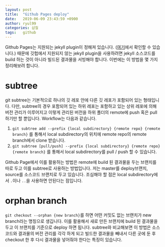 ```yaml
---
layout: post
title:  "Github Pages deploy"
date:   2019-06-09 23:43:59 +0900
author: ryul99
categories: 삽질
tags:	github
---
```


Github Pages는 지원되는 jekyll plugin이 정해져 있습니다. ([여기](https://pages.github.com/versions/)에서 확인할 수 있습니다.) 때문에 깃헙에서 지원되지 않는 jekyll plugin을 사용하려면 jekyll 소스코드를 build 하는 것이 아니라 빌드된 결과물을 서빙해야 합니다. 이번에는 이 방법을 몇 가지 정리해보려 합니다.

# subtree
git subtree는 기본적으로 하나의 깃 레포 안에 다른 깃 레포가 포함되어 있는 형태입니다. 다만, subtree의 경우 포함되어 있는 하위 레포는 포함하고 있는 상위 레포에 의해 버전 관리가 이루어지고 이렇게 관리된 버전을 하위 폴더의 remote에 push 혹은 pull 하기만 할 뿐입니다. Workflow는 다음과 같습니다.
1. `git subtree add --prefix {local subdirectory} {remote repo} {remote branch}` 를 통해서 local subdirectory의 위치에 remote repo의 remote branch에서 clone 받습니다.
2. `git subtree [pull/push] --prefix {local subdirectory} {remote repo} {remote branch}` 를 통해서 local subdirectory를 pull / push 할 수 있습니다.

Github Page에서 이를 활용하는 방법은 remote에 build 된 결과물을 두는 브랜치를 따로 두고 이를 subtree로 사용하는 방법입니다. 저는 master를 deploy브랜치, source를 소스코드 브랜치로 두고 있습니다.
조심해야 할 점은 local subdirectory에서 `.`이나 `..`을 사용하면 안된다는 점입니다. 

# orphan branch
`git checkout --orphan {new branch}`를 하면 어떤 커밋도 없는 브랜치가 new branch라는 명칭으로 생깁니다. 이를 활용해서 새로 만든 브랜치에 build 된 결과물을 두고 이 브랜치를 기준으로 deploy 하면 됩니다. subtree와 비교해보면 이 방법은  소스코드와 결과물의 버전 관리를 각각 하게 되고 빌드한 결과물을 빼내서 다른 곳에 둔 후 checkout 한 후 다시 결과물을 넣어줘야 한다는 특징이 있습니다.

